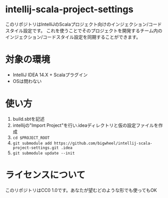 # intellij-scala-project-settings
このリポジトリはIntelliJのScalaプロジェクト向けのインジェクション/コードスタイル設定です。
これを使うことでそのプロジェクトを開発するチーム内のインジェクション/コードスタイル設定を同期することができます。

# 対象の環境

* IntelliJ IDEA 14.X + Scalaプラグイン
* OSは問わない

# 使い方
1. build.sbtを記述
2. intellijの"Import Project"を行い.ideaディレクトリと仮の設定ファイルを作成
3. ```cd $PROJECT_ROOT```
4. ```git submodule add https://github.com/bigwheel/intellij-scala-project-settings.git .idea```
5. ```git submodule update --init```

# ライセンスについて
このリポジトリはCC0 1.0です。あなたが望むどのような形でも使ってもOK
